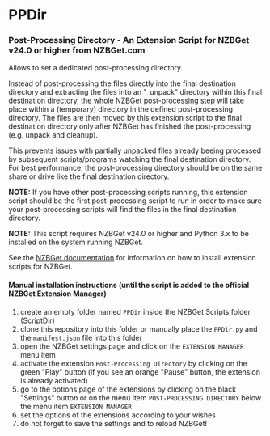 # PPDir

### Post-Processing Directory - An Extension Script for NZBGet v24.0 or higher from NZBGet.com

Allows to set a dedicated post-processing directory.

Instead of post-processing the files directly into the final destination directory and extracting the files into an "_unpack" directory within this final destination directory, the whole NZBGet post-processing step will take place within a (temporary) directory in the defined post-processing directory. The files are then moved by this extension script to the final destination directory only after NZBGet has finished the post-processing (e.g. unpack and cleanup).

This prevents issues with partially unpacked files already beeing processed by subsequent scripts/programs watching the final destination directory.
For best performance, the post-processing directory should be on the same share or drive like the final destination directory.

__NOTE:__ If you have other post-processing scripts running, this extension script should be the first post-processing script to run in order to make sure your post-processing scripts will find the files in the final destination directory.

__NOTE:__ This script requires NZBGet v24.0 or higher and Python 3.x to be installed on the system running NZBGet.

See the [NZBGet documentation](https://nzbget.com/documentation/extension-scripts/) for information on how to install extension scripts for NZBGet.

#### Manual installation instructions (until the script is added to the official NZBGet Extension Manager)
1. create an empty folder named `PPDir` inside the NZBGet Scripts folder (ScriptDir)
2. clone this repository into this folder or manually place the `PPDir.py` and the `manifest.json` file into this folder
3. open the NZBGet settings page and click on the `EXTENSION MANAGER` menu item
4. activate the extension `Post-Processing Directory` by clicking on the green "Play" button (if you see an orange "Pause" button, the extension is already activated)
5. go to the options page of the extensions by clicking on the black "Settings" button or on the menu item `POST-PROCESSING DIRECTORY` below the menu item `EXTENSION MANAGER`
6. set the options of the extensions according to your wishes
7. do not forget to save the settings and to reload NZBGet!